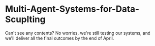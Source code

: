 # Multi-Agent-Systems-for-Data-Scuplting

Can't see any contents? No worries, we're still testing our systems, and we'll deliver all the final outcomes by the end of April.
